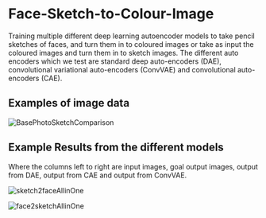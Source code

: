 # Face-Sketch-to-Colour-Image

Training multiple different deep learning autoencoder models to take pencil sketches of faces, and turn them in to coloured images or take as input the coloured images and turn them in to sketch images. The different auto encoders which we test are standard deep auto-encoders (DAE), convolutional variational auto-encoders (ConvVAE) and convolutional auto-encoders (CAE).

## Examples of image data

![BasePhotoSketchComparison](https://user-images.githubusercontent.com/113981071/197808049-3d543873-b215-42ee-9a30-d1bf7ccde470.png)

## Example Results from the different models

Where the columns left to right are input images, goal output images, output from DAE, output from CAE and output from ConvVAE.

![sketch2faceAllinOne](https://user-images.githubusercontent.com/113981071/197811587-995d56bf-2620-4f8a-bf29-dfc57b510f0a.png)

![face2sketchAllinOne](https://user-images.githubusercontent.com/113981071/197811666-16ab0763-9141-4275-b4cb-8e55a7b083b9.png)
